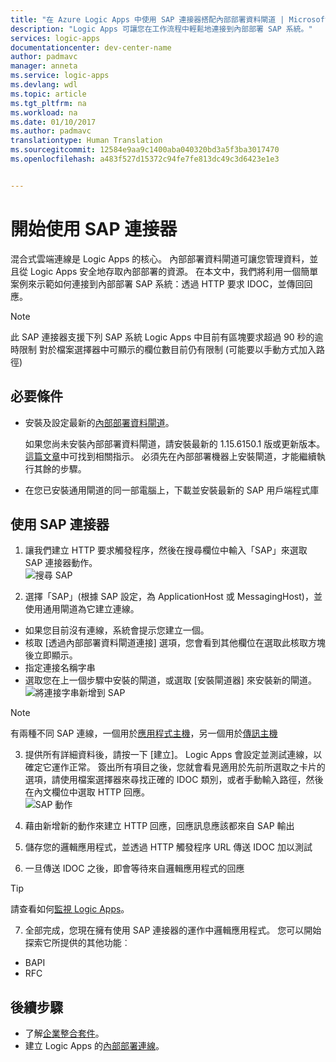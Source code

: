 ```yaml
---
title: "在 Azure Logic Apps 中使用 SAP 連接器搭配內部部署資料閘道 | Microsoft Docs"
description: "Logic Apps 可讓您在工作流程中輕鬆地連接到內部部署 SAP 系統。"
services: logic-apps
documentationcenter: dev-center-name
author: padmavc
manager: anneta
ms.service: logic-apps
ms.devlang: wdl
ms.topic: article
ms.tgt_pltfrm: na
ms.workload: na
ms.date: 01/10/2017
ms.author: padmavc
translationtype: Human Translation
ms.sourcegitcommit: 12584e9aa9c1400aba040320bd3a5f3ba3017470
ms.openlocfilehash: a483f527d15372c94fe7fe813dc49c3d6423e1e3


---
```

# <a name="get-started-with-the-sap-connector"></a>開始使用 SAP 連接器 

混合式雲端連線是 Logic Apps 的核心。 內部部署資料閘道可讓您管理資料，並且從 Logic Apps 安全地存取內部部署的資源。 在本文中，我們將利用一個簡單案例來示範如何連接到內部部署 SAP 系統：透過 HTTP 要求 IDOC，並傳回回應。    

 > [!NOTE]
 > 此 SAP 連接器支援下列 SAP 系統 Logic Apps 中目前有區塊要求超過 90 秒的逾時限制 對於檔案選擇器中可顯示的欄位數目前仍有限制 (可能要以手動方式加入路徑)
 >
 >

## <a name="prerequisites"></a>必要條件
- 安裝及設定最新的[內部部署資料閘道](https://www.microsoft.com/en-us/download/details.aspx?id=53127)。  

    如果您尚未安裝內部部署資料閘道，請安裝最新的 1.15.6150.1 版或更新版本。 [這篇文章](http://aka.ms/logicapps-gateway)中可找到相關指示。 必須先在內部部署機器上安裝閘道，才能繼續執行其餘的步驟。

- 在您已安裝通用閘道的同一部電腦上，下載並安裝最新的 SAP 用戶端程式庫

## <a name="use-sap-connector"></a>使用 SAP 連接器

1. 讓我們建立 HTTP 要求觸發程序，然後在搜尋欄位中輸入「SAP」來選取 SAP 連接器動作。    
 ![搜尋 SAP](media/logic-apps-using-sap-connector/picture1.png)

2. 選擇「SAP」(根據 SAP 設定，為 ApplicationHost 或 MessagingHost)，並使用通用閘道為它建立連線。
 - 如果您目前沒有連線，系統會提示您建立一個。
 - 核取 [透過內部部署資料閘道連接] 選項，您會看到其他欄位在選取此核取方塊後立即顯示。
 - 指定連接名稱字串
 - 選取您在上一個步驟中安裝的閘道，或選取 [安裝閘道器] 來安裝新的閘道。   
 ![將連接字串新增到 SAP](media/logic-apps-using-sap-connector/picture2.png)   
  
  > [!NOTE]
  > 有兩種不同 SAP 連線，一個用於[應用程式主機](https://wiki.scn.sap.com/wiki/display/ABAP/ABAP+Application+Server)，另一個用於[傳訊主機](http://help.sap.com/saphelp_nw70/helpdata/en/40/c235c15ab7468bb31599cc759179ef/frameset.htm)
  >
  >

3. 提供所有詳細資料後，請按一下 [建立]。 Logic Apps 會設定並測試連線，以確定它運作正常。 簽出所有項目之後，您就會看見適用於先前所選取之卡片的選項，請使用檔案選擇器來尋找正確的 IDOC 類別，或者手動輸入路徑，然後在內文欄位中選取 HTTP 回應。    
 ![SAP 動作](media/logic-apps-using-sap-connector/picture3.png)

4. 藉由新增新的動作來建立 HTTP 回應，回應訊息應該都來自 SAP 輸出

5. 儲存您的邏輯應用程式，並透過 HTTP 觸發程序 URL 傳送 IDOC 加以測試

6. 一旦傳送 IDOC 之後，即會等待來自邏輯應用程式的回應   

  > [!TIP]
  > 請查看如何[監視 Logic Apps](../logic-apps/logic-apps-monitor-your-logic-apps.md)。
  >
  >

7. 全部完成，您現在擁有使用 SAP 連接器的運作中邏輯應用程式。 您可以開始探索它所提供的其他功能︰
  - BAPI
  - RFC

## <a name="next-steps"></a>後續步驟
- 了解[企業整合套件](../logic-apps/logic-apps-enterprise-integration-overview.md)。 
- 建立 Logic Apps 的[內部部署連線](../logic-apps/logic-apps-gateway-connection.md)。


<!--HONumber=Jan17_HO3-->


